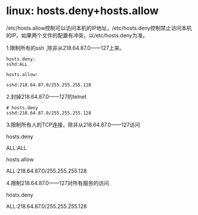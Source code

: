 # linux: hosts.deny+hosts.allow

/etc/hosts.allow控制可以访问本机的IP地址，/etc/hosts.deny控制禁止访问本机的IP。如果两个文件的配置有冲突，以/etc/hosts.deny为准。



1.限制所有的ssh ,除非从218.64.87.0——127上来。 
```
hosts.deny: 
sshd:ALL 
```

```
hosts.allow: 

sshd:218.64.87.0/255.255.255.128 
```

2.封掉218.64.87.0——127的telnet 
```
# hosts.deny 
sshd:218.64.87.0/255.255.255.128 
```

3.限制所有人的TCP连接，除非从218.64.87.0——127访问 

hosts.deny 

ALL:ALL 

hosts.allow 

ALL:218.64.87.0/255.255.255.128 

4.限制218.64.87.0——127对所有服务的访问 

hosts.deny 

ALL:218.64.87.0/255.255.255.128 